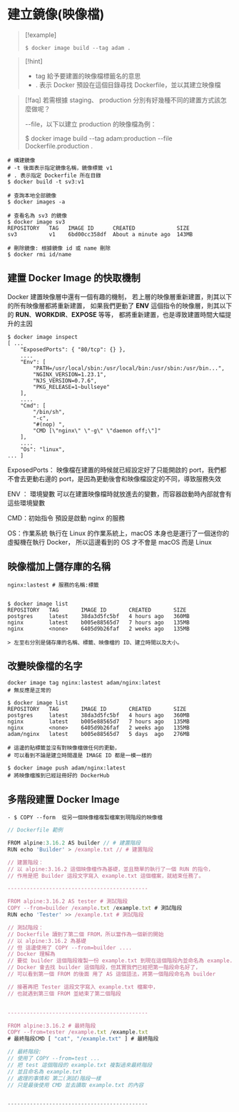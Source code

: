 # 建立鏡像(映像檔)

> [!example] 
> ```
> $ docker image build --tag adam .
> ```
> 	

>[!hint]
> 	- tag 	給予要建置的映像檔標籤名的意思
> 	- .     表示 Docker 預設在這個目錄尋找 Dockerfile，並以其建立映像檔

>[!faq]
>若需根據 staging、 production 分別有好幾種不同的建置方式該怎麼做呢？
>
>	--file，以下以建立 production 的映像檔為例：
>	
>	$ docker image build --tag adam:production --file Dockerfile.production .
>	


```
# 構建鏡像
# -t 後面表示指定鏡像名稱，鏡像標籤 v1
# . 表示指定 Dockerfile 所在目錄
$ docker build -t sv3:v1

# 查詢本地全部鏡像
$ docker images -a

# 查看名為 sv3 的鏡像
$ docker image sv3
REPOSITORY   TAG   IMAGE ID      CREATED             SIZE
sv3          v1    6bd00cc358df  About a minute ago  143MB

# 刪除鏡像: 根據鏡像 id 或 name 刪除
$ docker rmi id/name
```


## 建置 Docker Image 的快取機制

 Docker 建置映像層中還有一個有趣的機制，
 若上層的映像層重新建置，則其以下的所有映像層都將重新建置，
 如果我們更動了 **ENV** 這個指令的映像層，則其以下的 **RUN**、**WORKDIR**、**EXPOSE** 等等，
 都將重新建置，也是導致建置時間大幅提升的主因


```
$ docker image inspect   
[ ... 
	"ExposedPorts": { "80/tcp": {} }, 
	.... 
	"Env": [ 
		"PATH=/usr/local/sbin:/usr/local/bin:/usr/sbin:/usr/bin...", 
		"NGINX_VERSION=1.23.1", 
		"NJS_VERSION=0.7.6", 
		"PKG_RELEASE=1~bullseye" 
	], 
	.... 
	"Cmd": [ 
		"/bin/sh", 
		"-c", 
		"#(nop) ", 
		"CMD [\"nginx\" \"-g\" \"daemon off;\"]" 
	], 
	.... 
	"Os": "linux", 
... ]
```

ExposedPorts：
	映像檔在建置的時候就已經設定好了只能開啟的 port，我們都不會去更動右邊的 port，是因為更動後會和映像檔設定的不同，導致服務失效
	
ENV ： 環境變數
	可以在建置映像檔時就放進去的變數，而容器啟動時內部就會有這些環境變數
	
CMD：初始指令
	預設是啟動 nginx 的服務
	
OS：作業系統
	執行在 Linux 的作業系統上，macOS 本身也是運行了一個迷你的虛擬機在執行 Docker，
	所以這邊看到的 OS 才不會是 macOS 而是 Linux


## 映像檔加上儲存庫的名稱
```
nginx:lastest # 服務的名稱:標籤


$ docker image list
REPOSITORY   TAG       IMAGE ID       CREATED       SIZE
postgres     latest    38da3d5fc5bf   4 hours ago   360MB
nginx        latest    b005e88565d7   7 hours ago   135MB
nginx        <none>    6405d9b26faf   2 weeks ago   135MB

> 左至右分別是儲存庫的名稱、標籤、映像檔的 ID、建立時間以及大小。
```

## 改變映像檔的名字
```
docker image tag nginx:lastest adam/nginx:latest
# 無反應是正常的

$ docker image list
REPOSITORY   TAG       IMAGE ID       CREATED       SIZE
postgres     latest    38da3d5fc5bf   4 hours ago   360MB
nginx        latest    b005e88565d7   7 hours ago   135MB
nginx        <none>    6405d9b26faf   2 weeks ago   135MB
adam/nginx   latest    b005e88565d7   5 days  ago   276MB

# 這邊的貼標籤並沒有對映像檔做任何的更動，
# 可以看到不論是建立時間還是 IMAGE ID 都是一模一樣的

$ docker image push adam/nginx:latest
# 將映像檔推到已經註冊好的 DockerHub
```


## 多階段建置 Docker Image

	- $ COPY --form  從另一個映像檔複製檔案到現階段的映像檔

```js
// Dockerfile 範例 

FROM alpine:3.16.2 AS builder // # 建置階段 
RUN echo 'Builder' > /example.txt // # 建置階段 

// 建置階段：
// 以 alpine:3.16.2 這個映像檔作為基礎，並且簡單的執行了一個 RUN 的指令，
// 作用是把 Builder 這段文字寫入 example.txt 這個檔案，就結束任務了。

--------------------------------------------

FROM alpine:3.16.2 AS tester # 測試階段 
COPY --from=builder /example.txt /example.txt # 測試階段 
RUN echo 'Tester' >> /example.txt # 測試階段 

// 測試階段：
// Dockerfile 讀到了第二個 FROM，所以當作為一個新的開始
// 以 alpine:3.16.2 為基礎
// 但 這邊使用了 COPY --from=builder ....
// Docker 理解為 
// 要從 builder 這個階段複製一份 example.txt 到現在這個階段內並命名為 example.txt
// Docker 會去找 builder 這個階段，但其實我們已經把第一階段命名好了，
// 可以看到第一個 FROM 的後面 用了 AS 這個語法，將第一個階段命名為 builder

// 接著再把 Tester 這段文字寫入 example.txt 檔案中，
// 也就遇到第三個 FROM 並結束了第二個階段


--------------------------------------------

FROM alpine:3.16.2 # 最終階段 
COPY --from=tester /example.txt /example.txt 
# 最終階段CMD [ "cat", "/example.txt" ] # 最終階段

// 最終階段:
// 使用了 COPY --from=test ...
// 把 test 這個階段的 example.txt 複製過來最終階段
// 並且命名為 example.txt
// 處理的事情和 第二(測試)階段一樣
// 只是最後使用 CMD 並去讀取 example.txt 的內容


--------------------------------------------
```
